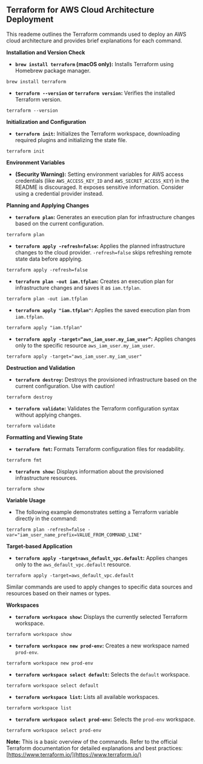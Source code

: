 ## Terraform for AWS Cloud Architecture Deployment

This reademe outlines the Terraform commands used to deploy an AWS cloud architecture and provides brief explanations for each command.

**Installation and Version Check**

* **`brew install terraform` (macOS only):** Installs Terraform using Homebrew package manager.

```
brew install terraform
```

* **`terraform --version` or `terraform version`:** Verifies the installed Terraform version.

```
terraform --version
```

**Initialization and Configuration**

* **`terraform init`:** Initializes the Terraform workspace, downloading required plugins and initializing the state file.

```
terraform init
```

**Environment Variables**

* **(Security Warning):** Setting environment variables for AWS access credentials (like `AWS_ACCESS_KEY_ID` and `AWS_SECRET_ACCESS_KEY`) in the README is discouraged. It exposes sensitive information. Consider using a credential provider instead.

**Planning and Applying Changes**

* **`terraform plan`:** Generates an execution plan for infrastructure changes based on the current configuration.

```
terraform plan
```

* **`terraform apply -refresh=false`:** Applies the planned infrastructure changes to the cloud provider. `-refresh=false` skips refreshing remote state data before applying.

```
terraform apply -refresh=false
```

* **`terraform plan -out iam.tfplan`:** Creates an execution plan for infrastructure changes and saves it as `iam.tfplan`.

```
terraform plan -out iam.tfplan
```

* **`terraform apply "iam.tfplan"`:** Applies the saved execution plan from `iam.tfplan`.

```
terraform apply "iam.tfplan"
```

* **`terraform apply -target=“aws_iam_user.my_iam_user”`:** Applies changes only to the specific resource `aws_iam_user.my_iam_user`.

```
terraform apply -target="aws_iam_user.my_iam_user"
```

**Destruction and Validation**

* **`terraform destroy`:** Destroys the provisioned infrastructure based on the current configuration. Use with caution!

```
terraform destroy
```

* **`terraform validate`:** Validates the Terraform configuration syntax without applying changes.

```
terraform validate
```

**Formatting and Viewing State**

* **`terraform fmt`:** Formats Terraform configuration files for readability.

```
terraform fmt
```

* **`terraform show`:** Displays information about the provisioned infrastructure resources.

```
terraform show
```

**Variable Usage**

* The following example demonstrates setting a Terraform variable directly in the command:

```
terraform plan -refresh=false -var="iam_user_name_prefix=VALUE_FROM_COMMAND_LINE"
```

**Target-based Application**

* **`terraform apply -target=aws_default_vpc.default`:** Applies changes only to the `aws_default_vpc.default` resource.

```
terraform apply -target=aws_default_vpc.default
```

Similar commands are used to apply changes to specific data sources and resources based on their names or types.

**Workspaces**

* **`terraform workspace show`:** Displays the currently selected Terraform workspace.

```
terraform workspace show
```

* **`terraform workspace new prod-env`:** Creates a new workspace named `prod-env`.

```
terraform workspace new prod-env
```

* **`terraform workspace select default`:** Selects the `default` workspace.

```
terraform workspace select default
```

* **`terraform workspace list`:** Lists all available workspaces.

```
terraform workspace list
```

* **`terraform workspace select prod-env`:** Selects the `prod-env` workspace.

```
terraform workspace select prod-env
```

**Note:** This is a basic overview of the commands. Refer to the official Terraform documentation for detailed explanations and best practices: [https://www.terraform.io/](https://www.terraform.io/)
